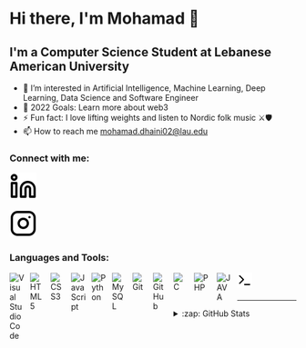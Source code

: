 # Hi there, I'm Mohamad 👋 


## I'm a Computer Science Student at Lebanese American University

- 👀 I’m interested in Artificial Intelligence, Machine Learning, Deep Learning, Data Science and Software Engineer
- 🥅 2022 Goals: Learn more about web3
- ⚡ Fun fact: I love lifting weights and listen to Nordic folk music ⚔️🛡️ 
- 📫 How to reach me mohamad.dhaini02@lau.edu


### Connect with me:

[![website](./img/linkedin-light.svg)](https://www.linkedin.com/in/mohamad-dhaini-314011207/)

[![website](./img/instagram-light.svg)](https://www.instagram.com/mdhaini_/)

### Languages and Tools:
<img align="left" alt="Visual Studio Code" width="26px" src="https://cdn.jsdelivr.net/gh/devicons/devicon/icons/vscode/vscode-original.svg" style="padding-right:10px;" />
<img align="left" alt="HTML5" width="26px" src="https://cdn.jsdelivr.net/gh/devicons/devicon/icons/html5/html5-original.svg" style="padding-right:10px;" />
<img align="left" alt="CSS3" width="26px" src="https://cdn.jsdelivr.net/gh/devicons/devicon/icons/css3/css3-original.svg" style="padding-right:10px;" />
<img align="left" alt="JavaScript" width="26px" src="https://cdn.jsdelivr.net/gh/devicons/devicon/icons/javascript/javascript-original.svg" style="padding-right:10px;" />
<img align="left" alt="Python" width="26px" src="https://upload.wikimedia.org/wikipedia/commons/thumb/c/c3/Python-logo-notext.svg/1200px-Python-logo-notext.svg.png" style="padding-right:10px;" />
<img align="left" alt="MySQL" width="26px" src="https://cdn.jsdelivr.net/gh/devicons/devicon/icons/mysql/mysql-original.svg" style="padding-right:10px;" />
<img align="left" alt="Git" width="26px" src="https://cdn.jsdelivr.net/gh/devicons/devicon/icons/git/git-original.svg" style="padding-right:10px;" />
<img align="left" alt="GitHub" width="26px" src="https://user-images.githubusercontent.com/3369400/139448065-39a229ba-4b06-434b-bc67-616e2ed80c8f.png" style="padding-right:10px;" />
<img align="left" alt="C" width="26px" src="https://upload.wikimedia.org/wikipedia/commons/thumb/1/18/C_Programming_Language.svg/1200px-C_Programming_Language.svg.png" style="padding-right:10px;" />
<img align="left" alt="PHP" width="30px" src="https://upload.wikimedia.org/wikipedia/commons/thumb/2/27/PHP-logo.svg/220px-PHP-logo.svg.png" style="padding-right:10px;" />
<img align="left" alt="JAVA" width="26px" src="https://upload.wikimedia.org/wikipedia/en/thumb/3/30/Java_programming_language_logo.svg/121px-Java_programming_language_logo.svg.png" style="padding-right:10px;" />
<img align="left" alt="Terminal" width="26px" src="./img/terminal-light.svg" />


<br />
<br />

---



<details>
  <summary>:zap: GitHub Stats</summary>

  <img align="left" alt="mdhaini's GitHub Stats" src="https://github-readme-stats.vercel.app/api?username=mdhaini2&show_icons=true&hide_border=false&title_color=ff652f&icon_color=FFE400&bg_color=09131B&text_color=ffffff&border_color=0c1a25" />

</details>

